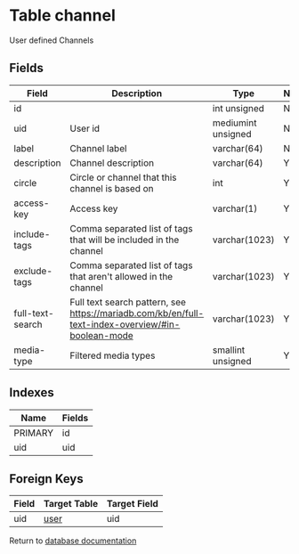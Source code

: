 Table channel
===========

User defined Channels

Fields
------

| Field            | Description                                                                                       | Type               | Null | Key | Default | Extra          |
| ---------------- | ------------------------------------------------------------------------------------------------- | ------------------ | ---- | --- | ------- | -------------- |
| id               |                                                                                                   | int unsigned       | NO   | PRI | NULL    | auto_increment |
| uid              | User id                                                                                           | mediumint unsigned | NO   |     | NULL    |                |
| label            | Channel label                                                                                     | varchar(64)        | NO   |     | NULL    |                |
| description      | Channel description                                                                               | varchar(64)        | YES  |     | NULL    |                |
| circle           | Circle or channel that this channel is based on                                                   | int                | YES  |     | NULL    |                |
| access-key       | Access key                                                                                        | varchar(1)         | YES  |     | NULL    |                |
| include-tags     | Comma separated list of tags that will be included in the channel                                 | varchar(1023)      | YES  |     | NULL    |                |
| exclude-tags     | Comma separated list of tags that aren't allowed in the channel                                   | varchar(1023)      | YES  |     | NULL    |                |
| full-text-search | Full text search pattern, see https://mariadb.com/kb/en/full-text-index-overview/#in-boolean-mode | varchar(1023)      | YES  |     | NULL    |                |
| media-type       | Filtered media types                                                                              | smallint unsigned  | YES  |     | NULL    |                |

Indexes
------------

| Name    | Fields |
| ------- | ------ |
| PRIMARY | id     |
| uid     | uid    |

Foreign Keys
------------

| Field | Target Table | Target Field |
|-------|--------------|--------------|
| uid | [user](help/database/db_user) | uid |

Return to [database documentation](help/database)
